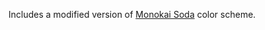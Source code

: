 Includes a modified version of [Monokai Soda](https://github.com/mbadolato/iTerm2-Color-Schemes/blob/master/schemes/Monokai%20Soda.itermcolors) color scheme.
